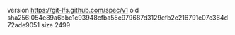 version https://git-lfs.github.com/spec/v1
oid sha256:054e89a6bbe1c93948cfba55e979687d3129efb2e216791e07c364d72ade9051
size 2499
